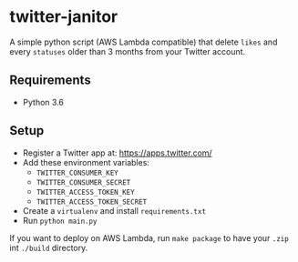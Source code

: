 # twitter-janitor

A simple python script (AWS Lambda compatible) that delete `likes` and every `statuses` 
older than 3 months from your Twitter account.

## Requirements

- Python 3.6

## Setup

- Register a Twitter app at: https://apps.twitter.com/
- Add these environment variables:
    - `TWITTER_CONSUMER_KEY`
    - `TWITTER_CONSUMER_SECRET`
    - `TWITTER_ACCESS_TOKEN_KEY`
    - `TWITTER_ACCESS_TOKEN_SECRET`
- Create a `virtualenv` and install `requirements.txt`
- Run `python main.py`

If you want to deploy on AWS Lambda, run `make package` to have your `.zip` int `./build` directory.
